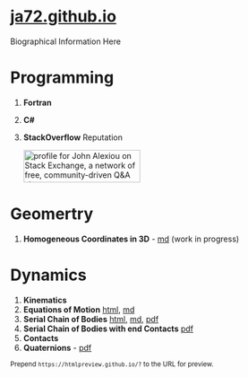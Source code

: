 # [ja72.github.io](https://ja72.github.io/)

Biographical Information Here

# Programming

1. **Fortran**
2. **C#**
3. **StackOverflow** Reputation

   <a href="https://stackexchange.com/users/160373"><img src="https://stackexchange.com/users/flair/160373.png" width="208" height="58" alt="profile for John Alexiou on Stack Exchange, a network of free, community-driven Q&amp;A sites" title="profile for John Alexiou on Stack Exchange, a network of free, community-driven Q&amp;A sites"></a>

# Geomertry

1. **Homogeneous Coordinates in 3D** - [md](Points%20Planes%20and%20Lines.md) (work in progress)

# Dynamics

1. **Kinematics**
2. **Equations of Motion** [html](https://htmlpreview.github.io/?https://github.com/ja72/ja72.github.io/blob/master/Rigid%20Body%20Dynamics.html), [md](Rigid%20Body%20Dynamics.md)
3. **Serial Chain of Bodies** [html](https://htmlpreview.github.io/?https://github.com/ja72/ja72.github.io/blob/master/Serial%20Chain%20Dynamics.md), [md](Serial%20Chain%20Dynamics.md), [pdf](Serial%20Chain%20Dynamics.pdf)
4. **Serial Chain of Bodies with end Contacts**
[pdf](linear_chain_impulse_5.pdf)
4. **Contacts**
5. **Quaternions** - [pdf](quaternions.pdf)

<sub>Prepend `https://htmlpreview.github.io/?` to the URL for preview.</sub>
